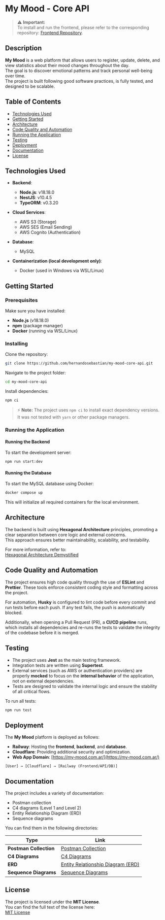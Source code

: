 # My Mood - Core API

> ⚠️ **Important:**  
> To install and run the frontend, please refer to the corresponding repository: [Frontend Repository](https://github.com/hernandosebastian/my-mood-core-ui).  

## Description

**My Mood** is a web platform that allows users to register, update, delete, and view statistics about their mood changes throughout the day.  
The goal is to discover emotional patterns and track personal well-being over time.  
The project is built following good software practices, is fully tested, and designed to be scalable.

## Table of Contents

- [Technologies Used](#technologies-used)
- [Getting Started](#getting-started)
- [Architecture](#architecture)
- [Code Quality and Automation](#code-quality-and-automation)
- [Running the Application](#running-the-application)
- [Testing](#testing)
- [Deployment](#deployment)
- [Documentation](#documentation)
- [License](#license)

## Technologies Used

- **Backend**:
  - **Node.js**: v18.18.0
  - **NestJS**: v10.4.5
  - **TypeORM**: v0.3.20

- **Cloud Services**:
  - AWS S3 (Storage)
  - AWS SES (Email Sending)
  - AWS Cognito (Authentication)

- **Database**:
  - MySQL

- **Containerization (local development only)**:
  - Docker (used in Windows via WSL/Linux)

## Getting Started

### Prerequisites

Make sure you have installed:

- **Node.js** (v18.18.0)
- **npm** (package manager)
- **Docker** (running via WSL/Linux)

### Installing

Clone the repository:

```bash
git clone https://github.com/hernandosebastian/my-mood-core-api.git
```

Navigate to the project folder:

```bash
cd my-mood-core-api
```

Install dependencies:

```bash
npm ci
```

> ⚡ **Note:** The project uses `npm ci` to install exact dependency versions.  
> It was not tested with `yarn` or other package managers.

### Running the Application

#### Running the Backend

To start the development server:

```bash
npm run start:dev
```

#### Running the Database

To start the MySQL database using Docker:

```bash
docker compose up
```

This will initialize all required containers for the local environment.

## Architecture

The backend is built using **Hexagonal Architecture** principles, promoting a clear separation between core logic and external concerns.  
This approach ensures better maintainability, scalability, and testability.

For more information, refer to:  
[Hexagonal Architecture Demystified](https://madewithlove.com/blog/hexagonal-architecture-demystified/)

## Code Quality and Automation

The project ensures high code quality through the use of **ESLint** and **Prettier**. These tools enforce consistent coding style and formatting across the project.

For automation, **Husky** is configured to lint code before every commit and run tests before each push. If any test fails, the push is automatically blocked.

Additionally, when opening a Pull Request (PR), a **CI/CD pipeline** runs, which installs all dependencies and re-runs the tests to validate the integrity of the codebase before it is merged.

## Testing

- The project uses **Jest** as the main testing framework.
- Integration tests are written using **Supertest**.
- External services (such as AWS or authentication providers) are properly **mocked** to focus on the **internal behavior** of the application, not on external dependencies.
- Tests are designed to validate the internal logic and ensure the stability of all critical flows.

To run all tests:

```bash
npm run test
```

## Deployment

The **My Mood** platform is deployed as follows:

- **Railway**: Hosting the **frontend**, **backend**, and **database**.
- **Cloudflare**: Providing additional security and optimization.
- **Web App Domain**: [https://my-mood.com.ar/](https://my-mood.com.ar/)

```
[User] → [Cloudflare] → [Railway (Frontend/API/DB)]
```

## Documentation

The project includes a variety of documentation:

- Postman collection
- C4 diagrams (Level 1 and Level 2)
- Entity Relationship Diagram (ERD)
- Sequence diagrams

You can find them in the following directories:

| Type                        | Link                                                                                     |
|-----------------------------|------------------------------------------------------------------------------------------|
| **Postman Collection**       | [Postman Collection](https://github.com/hernandosebastian/my-mood-core-api/tree/main/docs/postman) |
| **C4 Diagrams**              | [C4 Diagrams](https://github.com/hernandosebastian/my-mood-core-api/tree/main/docs/diagrams/c4) |
| **ERD**                      | [Entity Relationship Diagram (ERD)](https://github.com/hernandosebastian/my-mood-core-api/tree/main/docs/diagrams/erd) |
| **Sequence Diagrams**        | [Sequence Diagrams](https://github.com/hernandosebastian/my-mood-core-api/tree/main/docs/diagrams/sequence) |

## License

The project is licensed under the **MIT License**.  
You can find the full text of the license here:  
[MIT License](https://github.com/hernandosebastian/my-mood-core-api/blob/main/LICENSE)
